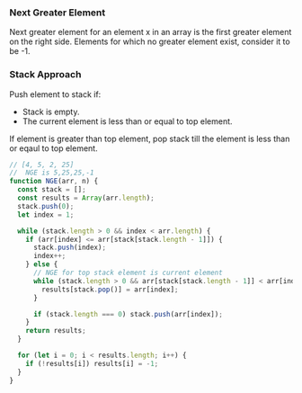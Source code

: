 ### Next Greater Element

Next greater element for an element x in an array is the first greater element on the right side. Elements for which no greater element exist, consider it to be -1.

### Stack Approach

Push element to stack if:

- Stack is empty.
- The current element is less than or equal to top element.

If element is greater than top element, pop stack till the element is less than or eqaul to top element.

```js
// [4, 5, 2, 25]
//  NGE is 5,25,25,-1
function NGE(arr, n) {
  const stack = [];
  const results = Array(arr.length);
  stack.push(0);
  let index = 1;

  while (stack.length > 0 && index < arr.length) {
    if (arr[index] <= arr[stack[stack.length - 1]]) {
      stack.push(index);
      index++;
    } else {
      // NGE for top stack element is current element
      while (stack.length > 0 && arr[stack[stack.length - 1]] < arr[index]) {
        results[stack.pop()] = arr[index];
      }

      if (stack.length === 0) stack.push(arr[index]);
    }
    return results;
  }

  for (let i = 0; i < results.length; i++) {
    if (!results[i]) results[i] = -1;
  }
}
```
